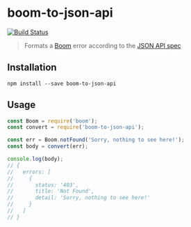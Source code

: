 # boom-to-json-api

[![Build Status](https://travis-ci.org/robinjmurphy/boom-to-json-api.svg)](https://travis-ci.org/robinjmurphy/boom-to-json-api)

> Formats a [Boom](https://github.com/hapijs/boom) error according to the [JSON API spec](http://jsonapi.org/format/#errors)

## Installation

```
npm install --save boom-to-json-api
```

## Usage

```js
const Boom = require('boom');
const convert = require('boom-to-json-api');

const err = Boom.notFound('Sorry, nothing to see here!');
const body = convert(err);

console.log(body);
// {
//   errors: [
//     {
//       status: '403',
//       title: 'Not Found',
//       detail: 'Sorry, nothing to see here!'
//     }
//   ]
// }
```
